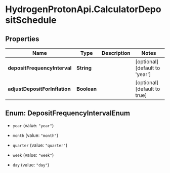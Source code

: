 # HydrogenProtonApi.CalculatorDepositSchedule

## Properties
Name | Type | Description | Notes
------------ | ------------- | ------------- | -------------
**depositFrequencyInterval** | **String** |  | [optional] [default to 'year']
**adjustDepositForInflation** | **Boolean** |  | [optional] [default to true]


<a name="DepositFrequencyIntervalEnum"></a>
## Enum: DepositFrequencyIntervalEnum


* `year` (value: `"year"`)

* `month` (value: `"month"`)

* `quarter` (value: `"quarter"`)

* `week` (value: `"week"`)

* `day` (value: `"day"`)




